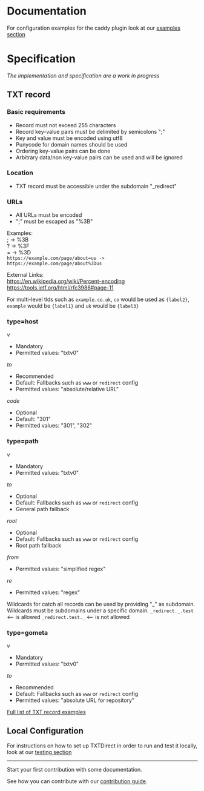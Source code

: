 <!--
Copyright 2017 - The TXTDirect Authors

This work is licensed under a Creative Commons Attribution-ShareAlike 4.0 International License;
you may not use this file except in compliance with the License.
You may obtain a copy of the License at
    https://creativecommons.org/licenses/by-sa/4.0/legalcode
Unless required by applicable law or agreed to in writing, documentation
distributed under the License is distributed on an "AS IS" BASIS,
WITHOUT WARRANTIES OR CONDITIONS OF ANY KIND, either express or implied.
See the License for the specific language governing permissions and
limitations under the License.
-->

# Documentation

For configuration examples for the caddy plugin look at our [examples section](/examples/README.md#configuration)

# Specification
*The implementation and specification are a work in progress*

## TXT record
### Basic requirements
* Record must not exceed 255 characters
* Record key-value pairs must be delimited by semicolons ";"
* Key and value must be encoded using utf8
* Punycode for domain names should be used
* Ordering key-value pairs can be done
* Arbitrary data/non key-value pairs can be used and will be ignored

### Location
* TXT record must be accessible under the subdomain "\_redirect"

### URLs
* All URLs must be encoded
* ";" must be escaped as "%3B"

Examples:  
    ; -> %3B  
    ? -> %3F  
    = -> %3D  
`https://example.com/page/about=us -> https://example.com/page/about%3Dus`

External Links:  
    https://en.wikipedia.org/wiki/Percent-encoding  
    https://tools.ietf.org/html/rfc3986#page-11

For multi-level tlds such as `example.co.uk`, `co` would be used as `{label2}`, `example` would be `{label1}` and `uk` would be `{label3}`

### type=host
*v*
* Mandatory
* Permitted values: "txtv0"

*to*
* Recommended
* Default: Fallbacks such as `www` or `redirect` config
* Permitted values: "absolute/relative URL"

*code*
* Optional
* Default: "301"
* Permitted values: "301", "302"

### type=path
*v*
* Mandatory
* Permitted values: "txtv0"

*to*
* Optional
* Default: Fallbacks such as `www` or `redirect` config
* General path fallback

*root*
* Optional
* Default: Fallbacks such as `www` or `redirect` config
* Root path fallback

*from*
* Permitted values: "simplified regex"

*re*
* Permitted values: "regex"

Wildcards for catch all records can be used by providing "\_" as subdomain.  
Wildcards must be subdomains under a specific domain.
  `_redirect._.test` <-- is allowed
  `_redirect.test._` <-- is not allowed
  
### type=gometa
*v*
* Mandatory
* Permitted values: "txtv0"

*to*
* Recommended
* Default: Fallbacks such as `www` or `redirect` config
* Permitted values: "absolute URL for repository"

<!--
The specifics especially concerning the dep registry idea need to be fleshed out.

## type=dep
*v*
* Mandatory
* Possible values: "txtv0"

*to*
* Recommended
* Default: Last plain value "v=txtv0;to=github.com/user/package" == "v=txtv0;example.com/user/package"
* Possible values: "absolute URL pointing to the package root"

### type=dockerv2
*v*
* Mandatory
* Possible values: "txtv0"

*to*
* Recommended
* Default: Last plain value "v=txtv0;to=example.com" == "v=txtv0;example.com"
* Possible values: "absolute/relative URL"
-->

[Full list of TXT record examples](/examples/README.md#txt-record)

## Local Configuration
For instructions on how to set up TXTDirect in order to run and test it locally, look at our [testing section](/docs/testing/README.md)

---

Start your first contribution with some documentation.

See how you can contribute with our [contribution guide](/CONTRIBUTING.md).
